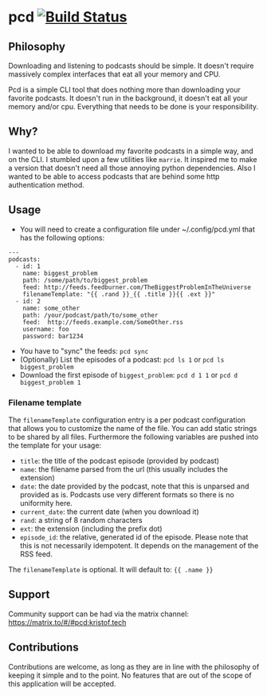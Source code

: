 # pcd [![Build Status](https://travis-ci.org/kvannotten/pcd.svg?branch=master)](https://travis-ci.org/kvannotten/pcd)

## Philosophy

Downloading and listening to podcasts should be simple. It doesn't require massively complex interfaces that eat all your memory and CPU. 

Pcd is a simple CLI tool that does nothing more than downloading your favorite podcasts. It doesn't run in the background, it doesn't eat all your memory and/or cpu. Everything that needs to be done is your responsibility. 

## Why?

I wanted to be able to download my favorite podcasts in a simple way, and on the CLI. I stumbled upon a few utilities like `marrie`. It inspired me to make a version that doesn't need all those annoying python dependencies. Also I wanted to be able to access podcasts that are behind some http authentication method.

## Usage

- You will need to create a configuration file under ~/.config/pcd.yml that has the following options: 
```
---
podcasts:
  - id: 1
    name: biggest_problem
    path: /some/path/to/biggest_problem
    feed: http://feeds.feedburner.com/TheBiggestProblemInTheUniverse
    filenameTemplate: "{{ .rand }}_{{ .title }}{{ .ext }}"
  - id: 2
    name: some_other
    path: /your/podcast/path/to/some_other
    feed:  http://feeds.example.com/SomeOther.rss
    username: foo
    password: bar1234
```
- You have to "sync" the feeds: `pcd sync`
- (Optionally) List the episodes of a podcast: `pcd ls 1` or `pcd ls biggest_problem`
- Download the first episode of `biggest_problem`: `pcd d 1 1` or `pcd d biggest_problem 1`

### Filename template

The `filenameTemplate` configuration entry is a per podcast configuration that allows you to
customize the name of the file. You can add static strings to be shared by all files. Furthermore
the following variables are pushed into the template for your usage:
* `title`: the title of the podcast episode (provided by podcast)
* `name`: the filename parsed from the url (this usually includes the extension)
* `date`: the date provided by the podcast, note that this is unparsed and provided as is. Podcasts use very different formats so there is no uniformity here.
* `current_date`: the current date (when you download it)
* `rand`: a string of 8 random characters
* `ext`: the extension (including the prefix dot)
* `episode_id`: the relative, generated id of the episode. Please note that this is not necessarily idempotent. It depends on the management of the RSS feed.

The `filenameTemplate` is optional. It will default to: `{{ .name }}`

## Support

Community support can be had via the matrix channel: https://matrix.to/#/#pcd:kristof.tech

## Contributions

Contributions are welcome, as long as they are in line with the philosophy of keeping it simple and to the point. No features that are out of the scope of this application will be accepted.
